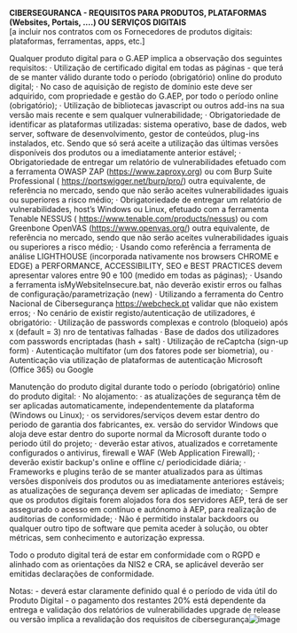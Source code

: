 **CIBERSEGURANCA - REQUISITOS PARA PRODUTOS, PLATAFORMAS (Websites, Portais, ....) OU SERVIÇOS DIGITAIS**  
[a incluir nos contratos com os Fornecedores de produtos digitais: plataformas, ferramentas, apps, etc.]
  
Qualquer produto digital para o G.AEP implica a observação dos seguintes requisitos: 
	· Utilização de certificado digital em todas as páginas - que terá de se manter válido durante todo o período (obrigatório) online do produto digital;
	· No caso de aquisição de registo de domínio este deve ser adquirido, com propriedade e gestão do G.AEP, por todo o período online (obrigatório);
	· Utilização de bibliotecas javascript ou outros add-ins na sua versão mais recente e sem qualquer vulnerabilidade;
	· Obrigatoriedade de identificar as plataformas utilizadas: sistema operativo, base de dados, web server, software de desenvolvimento, gestor de conteúdos, plug-ins instalados, etc. Sendo que só será aceite a utilização das últimas versões disponíveis dos produtos ou a imediatamente anterior estável;
	· Obrigatoriedade de entregar um relatório de vulnerabilidades efetuado com a ferramenta OWASP ZAP (https://www.zaproxy.org) ou com Burp Suite Professional ( https://portswigger.net/burp/pro/) outra equivalente, de referência no mercado, sendo que não serão aceites vulnerabilidades iguais ou superiores a risco médio;
	· Obrigatoriedade de entregar um relatório de vulnerabilidades, host’s Windows ou Linux, efetuado com a ferramenta Tenable NESSUS ( https://www.tenable.com/products/nessus) ou com Greenbone OpenVAS (https://www.openvas.org/)   outra equivalente, de referência no mercado, sendo que não serão aceites vulnerabilidades iguais ou superiores a risco médio;
	· Usando como referência a ferramenta de análise LIGHTHOUSE (incorporada nativamente nos browsers CHROME e EDGE) a PERFORMANCE, ACCESSIBILITY, SEO e BEST PRACTICES devem apresentar valores entre 90 e 100 (medido em todas as páginas);
	· Usando a ferramenta isMyWebsiteInsecure.bat, não deverão existir erros ou falhas de configuração/parametrização (new)
	· Utilizando a ferramenta do Centro Nacional de Cibersegurança https://webcheck.pt validar que não existem erros;
	· No cenário de existir registo/autenticação de utilizadores, é obrigatório:
			· Utilização de passwords complexas e controlo (bloqueio) após x (default = 3)  nro de tentativas falhadas
			· Base de dados dos utilizadores com passwords encriptadas (hash + salt)
			· Utilização de reCaptcha (sign-up form)
			· Autenticação multifator (um dos fatores pode ser biometria), ou
			· Autenticação via utilização de plataformas de autenticação Microsoft (Office 365) ou Google
 
Manutenção do produto digital durante todo o período (obrigatório) online do produto digital: 
	· No alojamento:
			· as atualizações de segurança têm de ser aplicadas automaticamente, independentemente da plataforma (Windows ou Linux); 
			· os servidores/serviços devem estar dentro do periodo de garantia dos fabricantes, ex. versão do servidor Windows que aloja deve estar dentro do suporte normal da Microsoft durante todo o periodo útil do projeto;
			· deverão estar ativos, atualizados e corretamente configurados o antivirus, firewall e WAF (Web Application Firewall);
			· deverão existir backup's online e offline c/ periodicidade diária;
	· Frameworks e plugins terão de se manter atualizados para as últimas versões disponíveis dos produtos ou as imediatamente anteriores estáveis; as atualizações de segurança devem ser aplicadas de imediato;
	· Sempre que os produtos digitais forem alojados fora dos servidores AEP, terá de ser assegurado o acesso em contínuo e autónomo à AEP, para realização de auditorias de conformidade;
	· Não é permitido instalar backdoors ou qualquer outro tipo de software que pemita aceder à solução, ou obter métricas, sem conhecimento e autorização expressa.
 
 Todo o produto digital terá de estar em conformidade com o RGPD e alinhado com as orientações da NIS2 e CRA, se aplicável deverão ser emitidas declarações de conformidade.
 
Notas:
	- deverá estar claramente definido qual é o período de vida útil do Produto Digital
	- o pagamento dos restantes 20% está dependente da entrega e validação dos relatórios de vulnerabilidades
upgrade de release ou versão implica a revalidação dos requisitos de cibersegurança![image](https://github.com/user-attachments/assets/12f2e855-cfac-47f7-8008-da2dcfd6d353)

